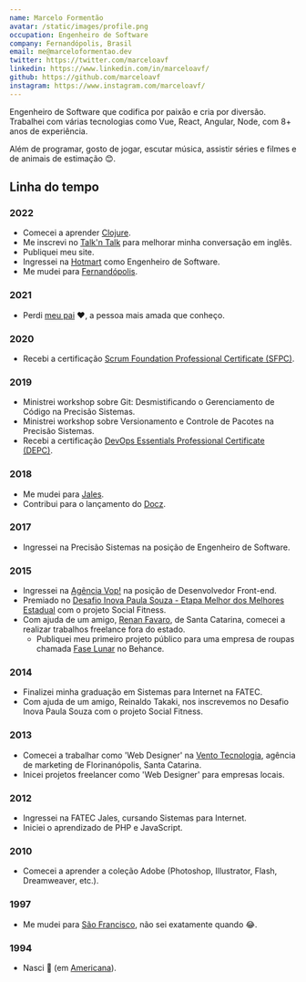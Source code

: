```yaml
---
name: Marcelo Formentão
avatar: /static/images/profile.png
occupation: Engenheiro de Software
company: Fernandópolis, Brasil
email: me@marceloformentao.dev
twitter: https://twitter.com/marceloavf
linkedin: https://www.linkedin.com/in/marceloavf/
github: https://github.com/marceloavf
instagram: https://www.instagram.com/marceloavf/
---
```


Engenheiro de Software que codifica por paixão e cria por diversão. Trabalhei com várias tecnologias como  Vue, React, Angular, Node, com 8+ anos de experiência.

Além de programar, gosto de jogar, escutar música, assistir séries e filmes e de animais de estimação 😊.

## Linha do tempo

### 2022

- Comecei a aprender [Clojure](https://clojure.org/api/cheatsheet).
- Me inscrevi no [Talk'n Talk](https://www.talkntalk.com.br/) para melhorar minha conversação em inglês.
- Publiquei meu site.
- Ingressei na [Hotmart](https://www.hotmart.com/) como Engenheiro de Software.
- Me mudei para [Fernandópolis](https://en.wikipedia.org/wiki/Fernand%C3%B3polis).

### 2021

- Perdi [meu pai](https://www.facebook.com/paulosergio.formentao) ❤️, a pessoa mais amada que conheço.

### 2020

- Recebi a certificação [Scrum Foundation Professional Certificate (SFPC)](https://certiprof.com/pages/scrum-foundation-professional-certificate-sfpc-en-sp).

### 2019

- Ministrei workshop sobre Git: Desmistificando o Gerenciamento de Código na Precisão Sistemas.
- Ministrei workshop sobre Versionamento e Controle de Pacotes na Precisão Sistemas.
- Recebi a certificação [DevOps Essentials Professional Certificate (DEPC)](https://certiprof.com/pages/devops-essentials-professional-certificate-depc).

### 2018

- Me mudei para [Jales](https://pt.wikipedia.org/wiki/Jales).
- Contribui para o lançamento do [Docz](https://github.com/doczjs/docz).

### 2017

- Ingressei na Precisão Sistemas na posição de Engenheiro de Software.

### 2015

- Ingressei na [Agência Vop!](https://www.agenciavop.com.br/) na posição de Desenvolvedor Front-end.
- Premiado no [Desafio Inova Paula Souza - Etapa Melhor dos Melhores Estadual](http://atribunanaweb.com.br/noticia/projeto-da-fatec-jales-foi-destaque-no-melhor-dos-melhores) com o projeto Social Fitness.
- Com ajuda de um amigo, [Renan Favaro](https://www.linkedin.com/in/renanrfavaro/), de Santa Catarina, comecei a realizar trabalhos freelance fora do estado.
  - Publiquei meu primeiro projeto público para uma empresa de roupas chamada [Fase Lunar](https://www.behance.net/gallery/25095881/Fase-Lunar) no Behance.

### 2014

- Finalizei minha graduação em Sistemas para Internet na FATEC.
- Com ajuda de um amigo, Reinaldo Takaki, nos inscrevemos no Desafio Inova Paula Souza com o projeto Social Fitness.

### 2013

- Comecei a trabalhar como 'Web Designer' na [Vento Tecnologia](https://www.behance.net/gallery/14305247/Identidade-Visual-Vento-Tecnologia), agência de marketing de Florinanópolis, Santa Catarina.
- Inicei projetos freelancer como 'Web Designer' para empresas locais.

### 2012

- Ingressei na FATEC Jales, cursando Sistemas para Internet.
- Iniciei o aprendizado de PHP e JavaScript.

### 2010

- Comecei a aprender a coleção Adobe (Photoshop, Illustrator, Flash, Dreamweaver, etc.).

### 1997

- Me mudei para [São Francisco](https://pt.wikipedia.org/wiki/S%C3%A3o_Francisco_(S%C3%A3o_Paulo)), não sei exatamente quando 😂.

### 1994

- Nasci 🥚 (em [Americana](https://pt.wikipedia.org/wiki/Americana)).
